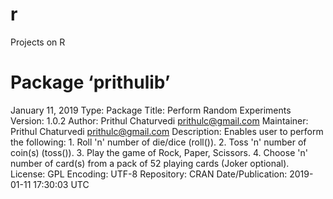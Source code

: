 # r
Projects on R

# Package ‘prithulib’
January 11, 2019
Type: Package
Title: Perform Random Experiments
Version: 1.0.2
Author: Prithul Chaturvedi <prithulc@gmail.com>
Maintainer: Prithul Chaturvedi <prithulc@gmail.com>
Description: Enables user to perform the following:
              1. Roll 'n' number of die/dice (roll()).
              2. Toss 'n' number of coin(s) (toss()).
              3. Play the game of Rock, Paper, Scissors.
              4. Choose 'n' number of card(s) from a pack of 52 playing cards (Joker optional).
License: GPL
Encoding: UTF-8
Repository: CRAN
Date/Publication: 2019-01-11 17:30:03 UTC
